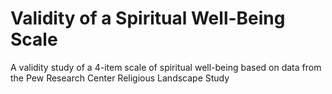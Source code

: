 # Validity of a Spiritual Well-Being Scale

A validity study of a 4-item scale of spiritual well-being based on data from the Pew Research Center Religious Landscape Study
